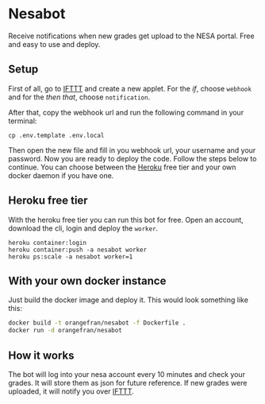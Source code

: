 # Nesabot

Receive notifications when new grades get upload to the NESA portal.
Free and easy to use and deploy.

## Setup 

First of all, go to [IFTTT](https://ifttt.com) and create a new applet.
For the _if_, choose `webhook` and for the _then that_, choose `notification`.

After that, copy the webhook url and run the following command in your terminal:
```
cp .env.template .env.local
```

Then open the new file and fill in you webhook url, your username and your password.
Now you are ready to deploy the code. Follow the steps below to continue. You can choose between the
[Heroku](https://heroku.com) free tier and your own docker daemon if you have one.

## Heroku free tier

With the heroku free tier you can run this bot for free.
Open an account, download the cli, login and deploy the `worker`.

```
heroku container:login
heroku container:push -a nesabot worker
heroku ps:scale -a nesabot worker=1
```

## With your own docker instance

Just build the docker image and deploy it.
This would look something like this:

``` bash
docker build -t orangefran/nesabot -f Dockerfile .
docker run -d orangefran/nesabot
```

## How it works

The bot will log into your nesa account every 10 minutes and check your grades.
It will store them as json for future reference. If new grades were uploaded, it will notify
you over [IFTTT](https://ifttt.com).
